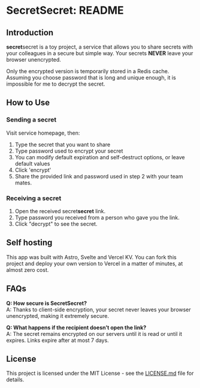 # SecretSecret: README

## Introduction

**secret**secret is a toy project, a service that allows you to share secrets with your colleagues in a secure but simple way. Your secrets **NEVER** leave your browser unencrypted.

Only the encrypted version is temporarily stored in a Redis cache. Assuming you choose password that is long and unique enough, it is impossible for me to decrypt the secret.

## How to Use

### Sending a secret

Visit service homepage, then:

1. Type the secret that you want to share
2. Type password used to encrypt your secret
3. You can modify default expiration and self-destruct options, or leave default values
4. Click 'encrypt'
5. Share the provided link and password used in step 2 with your team mates.

### Receiving a secret

1. Open the received secret**secret** link.
2. Type password you received from a person who gave you the link.
3. Click "decrypt" to see the secret.

## Self hosting

This app was built with Astro, Svelte and Vercel KV. You can fork this project and deploy your own version to Vercel in a matter of minutes, at almost zero cost.

## FAQs

**Q: How secure is SecretSecret?**  
A: Thanks to client-side encryption, your secret never leaves your browser unencrypted, making it extremely secure.

**Q: What happens if the recipient doesn’t open the link?**  
A: The secret remains encrypted on our servers until it is read or until it expires. Links expire after at most 7 days.

## License

This project is licensed under the MIT License - see the [LICENSE.md](LICENSE.md) file for details.
